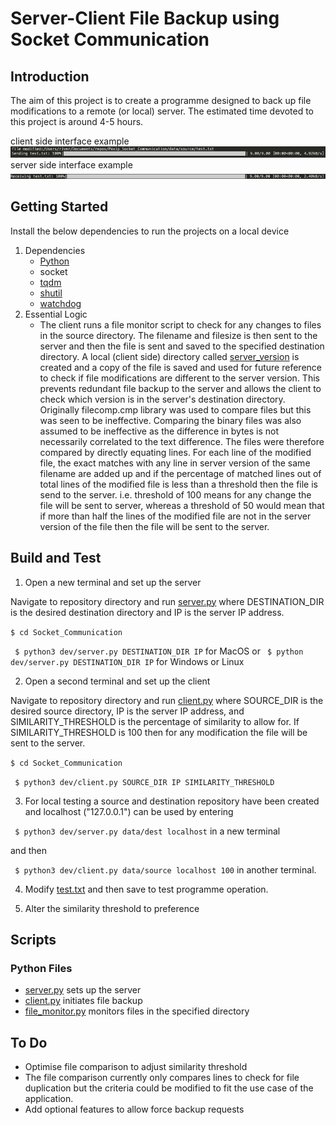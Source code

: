 # Server-Client File Backup using Socket Communication

## Introduction 
The aim of this project is to create a programme designed to back up file modifications to a remote (or local) server. The estimated time devoted to this project is around 4-5 hours.

client side interface example
![image](./image1.png)
server side interface example
![image](./image2.png)

## Getting Started
Install the below dependencies to run the projects on a local device
1. Dependencies
    * [Python](https://www.python.org/downloads/)
    * socket
    * [tqdm](https://github.com/tqdm/tqdm)
    * [shutil](https://docs.python.org/3/library/shutil.html)
    * [watchdog](https://pypi.org/project/watchdog/)
2. Essential Logic
    * The client runs a file monitor script to check for any changes to files in the source directory. The filename and filesize is then sent to the server and then the file is sent and saved to the specified destination directory. A local (client side) directory called [server_version](./server_version) is created and a copy of the file is saved and used for future reference to check if file modifications are different to the server version. This prevents redundant file backup to the server and allows the client to check which version is in the server's destination directory. Originally filecomp.cmp library was used to compare files but this was seen to be ineffective. Comparing the binary files was also assumed to be ineffective as the difference in bytes is not necessarily correlated to the text difference. The files were therefore compared by directly equating lines. For each line of the modified file, the exact matches with any line in server version of the same filename are added up and if the percentage of matched lines out of total lines of the modified file is less than a threshold then the file is send to the server. i.e. threshold of 100 means for any change the file will be sent to server, whereas a threshold of 50 would mean that if more than half the lines of the modified file are not in the server version of the file then the file will be sent to the server.

## Build and Test
1. Open a new terminal and set up the server

Navigate to repository directory and run [server.py](./dev/server.py) where DESTINATION_DIR is the desired destination directory and IP is the server IP address.

``` $ cd Socket_Communication ```

``` $ python3 dev/server.py DESTINATION_DIR IP``` for MacOS or ``` $ python dev/server.py DESTINATION_DIR IP``` for Windows or Linux


2. Open a second terminal and set up the client

Navigate to repository directory and run [client.py](./dev/client.py) where SOURCE_DIR is the desired source directory, IP is the server IP address, and SIMILARITY_THRESHOLD is the percentage of similarity to allow for. If SIMILARITY_THRESHOLD is 100 then for any modification the file will be sent to the server.

``` $ cd Socket_Communication ```

``` $ python3 dev/client.py SOURCE_DIR IP SIMILARITY_THRESHOLD```

3. For local testing a source and destination repository have been created and localhost ("127.0.0.1") can be used by entering

``` $ python3 dev/server.py data/dest localhost```
in a new terminal

and then

``` $ python3 dev/client.py data/source localhost 100```
in another terminal.

4. Modify [test.txt](./data/source/test.txt) and then save to test programme operation.

5. Alter the similarity threshold to preference

## Scripts
### Python Files
* [server.py](./dev/server.py) sets up the server
* [client.py](./dev/client.py) initiates file backup
* [file_monitor.py](./dev/file_monitor.py) monitors files in the specified directory


## To Do
* Optimise file comparison to adjust similarity threshold
* The file comparison currently only compares lines to check for file duplication but the criteria could be modified to fit the use case of the application.
* Add optional features to allow force backup requests

